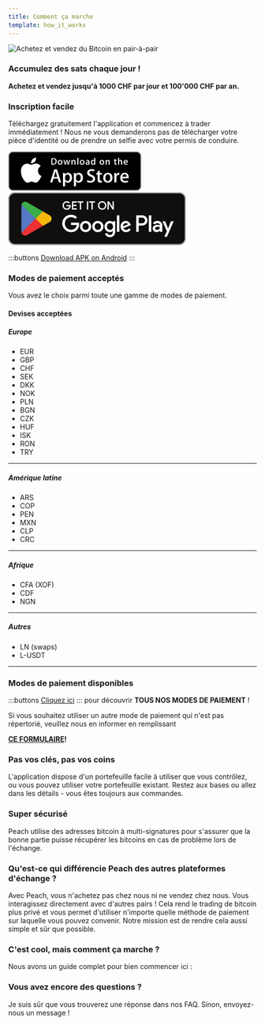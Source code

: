 ```yaml
---
title: Comment ça marche
template: how_it_works
---
```


<!--[teaser]-->

![Achetez et vendez du Bitcoin en pair-à-pair](/img/how-it-works/buy-and-sell-bitcoin-peer-to-peer.png)

### Accumulez des sats <span>chaque jour</span> !

**Achetez et vendez jusqu'à 1000 CHF par jour et 100'000 CHF par an.**

<!--[easy_registration]-->

### Inscription facile

Téléchargez gratuitement l'application et commencez à trader immédiatement ! Nous ne vous demanderons pas de télécharger votre pièce d'identité ou de prendre un selfie avec votre permis de conduire.

<div>
  <div class="md:flex items-end">
    <a href="https://testflight.apple.com/join/wfSPFEWG"><img class="h-180px md:h-90px" src="/img/home/download-on-the-app-store.svg" alt="Donwload Bitcoin app on the App Store without KYC verification"></a>
    <a class="md:ml-4" href="https://play.google.com/store/apps/details?id=com.peachbitcoin.peach.mainnet"><img class="h-180px md:h-90px" src="/img/home/get-it-on-google-play.svg" alt="Get Bitcoin app on Google Play store without ID verificatiot"></a>
  </div>

:::buttons
[Download APK on Android](/apk/)
:::

</div>

<!--[payment_methods]-->

### Modes de paiement acceptés

Vous avez le choix parmi toute une gamme de modes de paiement.

#### Devises acceptées

##### Europe

- EUR
- GBP
- CHF
- SEK
- DKK
- NOK
- PLN
- BGN
- CZK
- HUF
- ISK
- RON
- TRY

---

##### Amérique latine

- ARS
- COP
- PEN
- MXN
- CLP
- CRC

---

##### Afrique

- CFA (XOF)
- CDF
- NGN

---

##### Autres

- LN (swaps)
- L-USDT

---

### Modes de paiement disponibles

:::buttons
[Cliquez ici](https://docs.google.com/spreadsheets/d/1uqotdlQ1woALJnsLOJMwe21J4KvTvv3cnEqERqCUicg/?usp=sharing)
:::
pour découvrir **TOUS NOS MODES DE PAIEMENT** !

Si vous souhaitez utiliser un autre mode de paiement qui n'est pas répertorié, veuillez nous en informer en remplissant
<br>

**[CE FORMULAIRE](https://ncxldazr6m4.typeform.com/to/SJljDnae)!**

<!--[self_custody]-->

### Pas vos clés, pas vos coins

L'application dispose d'un portefeuille facile à utiliser que vous contrôlez, ou vous pouvez utiliser votre portefeuille existant. Restez aux bases ou allez dans les détails - vous êtes toujours aux commandes.

<!--[security]-->

### Super sécurisé

Peach utilise des adresses bitcoin à multi-signatures pour s'assurer que la bonne partie puisse récupérer les bitcoins en cas de problème lors de l'échange.

<!--[difference]-->

### Qu'est-ce qui différencie Peach des autres plateformes d'échange ?

Avec Peach, vous n'achetez pas chez nous ni ne vendez chez nous.
Vous interagissez directement avec d'autres pairs !
Cela rend le trading de bitcoin plus privé et vous permet d'utiliser n'importe quelle méthode de paiement sur laquelle vous pouvez convenir.
Notre mission est de rendre cela aussi simple et sûr que possible.

<!--[sounds_cool]-->

### C'est cool, mais comment ça marche ?

Nous avons un guide complet pour bien commencer ici :

<!--[questions]-->

### Vous avez encore des questions ?

Je suis sûr que vous trouverez une réponse dans nos FAQ.
Sinon, envoyez-nous un message !
